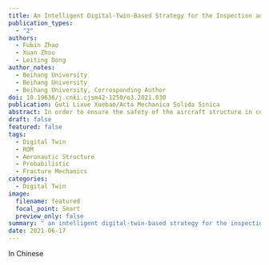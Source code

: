 ```yaml
---
title: An Intelligent Digital-Twin-Based Strategy for the Inspection and Maintenance of Aircraft Skin Cracks
publication_types:
  - "2"
authors:
  - Fubin Zhao
  - Xuan Zhou
  - Leiting Dong
author_notes:
  - Beihang University
  - Beihang University
  - Beihang University, Corrosponding Author
doi: 10.19636/j.cnki.cjsm42-1250/o3.2021.030
publication: Guti Lixue Xuebao/Acta Mechanica Solida Sinica
abstract: In order to ensure the safety of the aircraft structure in complex service environment, it is necessary to formulate a reasonable inspection and maintenance plan. The inspection and repair of aircraft structure needs to determine the inspection time based on the crack growth prediction results, and the crack growth prediction is affected by a variety of random and cognitive uncertain factors. In order to effectively control such random uncertainties and track the actual crack growth process by using the prediction results of physical knowledge-based models and observation results of manual inspections, this paper proposes an intelligent digital-twin-based strategy for the inspection and maintenance of aircraft skin cracks. Taking the aircraft skin with single edge crack near a rivet hole as the object of study, this strategy takes advantages of the reduced order fracture mechanics simulation, the fatigue crack growth model, the data of crack length inspections, and the framework of the dynamic Bayesian network, comprehensively considering the uncertainties of the initial crack size, crack growth model parameters, differential pressure load in flight, measurement error etc., in order to dynamically adjust the inspection and maintenance time according to the probabilistic damage diagnosis and prognosis results. Based on the proposed method, the intelligent inspection scheme is developed respectively for three hypothetical specimens with different initial crack sizes and crack growth model parameters, and the evolution of crack sizes distribution and update of related random parameters distribution with the data of inspection is shown. Simulation results show that the proposed method can effectively control the uncertainty of crack size and related random parameters, track the actual crack growth process, and formulate the dynamic inspection and maintenance strategy for cracked aircraft skin. The method proposed in this paper can provide a referencing basis for intelligent inspection and maintenance of aircraft skin cracks in the future. 
draft: false
featured: false
tags:
  - Digital Twin
  - ROM
  - Aeronautic Structure
  - Probabilistic
  - Fracture Mechanics
categories:
  - Digital Twin
image:
  filename: featured
  focal_point: Smart
  preview_only: false
summary: " an intelligent digital-twin-based strategy for the inspection and maintenance of aircraft skin cracks, which takes advantages of the reduced order fracture mechanics simulation, the fatigue crack growth model, the data of crack length inspections, and the framework of the dynamic Bayesian network, comprehensively considering the uncertainties of the initial crack size, crack growth model parameters, differential pressure load in flight, measurement error etc. "
date: 2021-06-17
---
```

In Chinese
